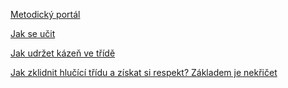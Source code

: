 [Metodický portál](https://rvp.cz/)

[Jak se učit](https://jakserychlenaucit.cz/jak-se-ucit-efektivne/)

[Jak udržet kázeň ve třídě](https://zapojmevsechny.cz/clanek/detail/jak-udrzet-kazen-ve-tride)

[Jak zklidnit hlučící třídu a získat si respekt? Základem je nekřičet](https://zapojmevsechny.cz/clanek/detail/jak-zklidnit-hlucici-tridu-a-ziskat-si-respekt-zakladem-je-nekricet)
